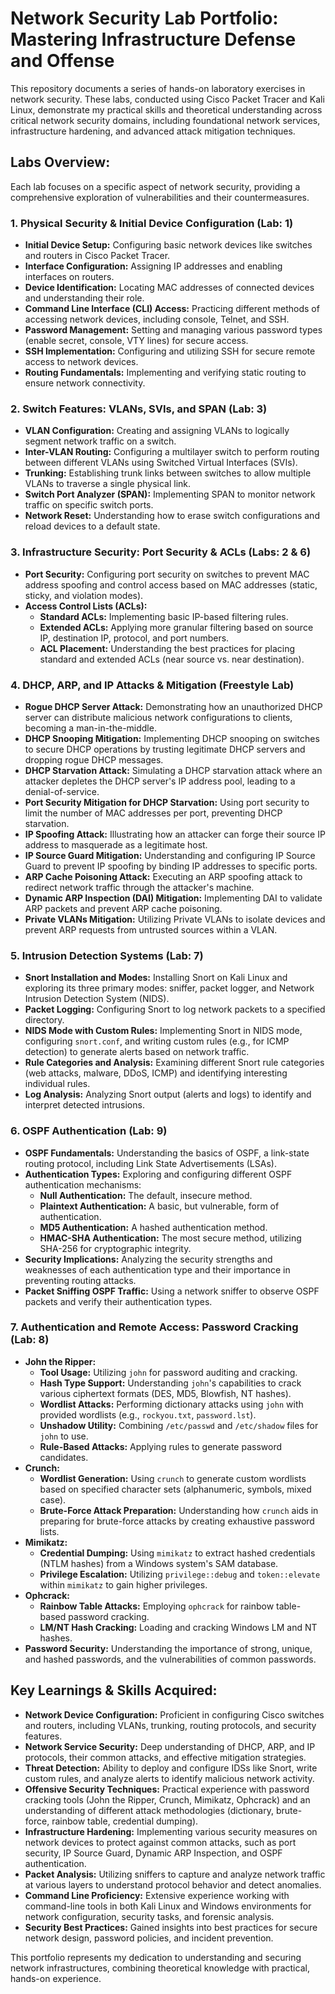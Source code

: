 # Network Security Lab Portfolio: Mastering Infrastructure Defense and Offense

This repository documents a series of hands-on laboratory exercises in network security. These labs, conducted using Cisco Packet Tracer and Kali Linux, demonstrate my practical skills and theoretical understanding across critical network security domains, including foundational network services, infrastructure hardening, and advanced attack mitigation techniques.

## Labs Overview:

Each lab focuses on a specific aspect of network security, providing a comprehensive exploration of vulnerabilities and their countermeasures.

### 1. Physical Security & Initial Device Configuration (Lab: 1)
* **Initial Device Setup:** Configuring basic network devices like switches and routers in Cisco Packet Tracer.
* **Interface Configuration:** Assigning IP addresses and enabling interfaces on routers.
* **Device Identification:** Locating MAC addresses of connected devices and understanding their role.
* **Command Line Interface (CLI) Access:** Practicing different methods of accessing network devices, including console, Telnet, and SSH.
* **Password Management:** Setting and managing various password types (enable secret, console, VTY lines) for secure access.
* **SSH Implementation:** Configuring and utilizing SSH for secure remote access to network devices.
* **Routing Fundamentals:** Implementing and verifying static routing to ensure network connectivity.

### 2. Switch Features: VLANs, SVIs, and SPAN (Lab: 3)
* **VLAN Configuration:** Creating and assigning VLANs to logically segment network traffic on a switch.
* **Inter-VLAN Routing:** Configuring a multilayer switch to perform routing between different VLANs using Switched Virtual Interfaces (SVIs).
* **Trunking:** Establishing trunk links between switches to allow multiple VLANs to traverse a single physical link.
* **Switch Port Analyzer (SPAN):** Implementing SPAN to monitor network traffic on specific switch ports.
* **Network Reset:** Understanding how to erase switch configurations and reload devices to a default state.

### 3. Infrastructure Security: Port Security & ACLs (Labs: 2 & 6)
* **Port Security:** Configuring port security on switches to prevent MAC address spoofing and control access based on MAC addresses (static, sticky, and violation modes).
* **Access Control Lists (ACLs):**
    * **Standard ACLs:** Implementing basic IP-based filtering rules.
    * **Extended ACLs:** Applying more granular filtering based on source IP, destination IP, protocol, and port numbers.
    * **ACL Placement:** Understanding the best practices for placing standard and extended ACLs (near source vs. near destination).

### 4. DHCP, ARP, and IP Attacks & Mitigation (Freestyle Lab)
* **Rogue DHCP Server Attack:** Demonstrating how an unauthorized DHCP server can distribute malicious network configurations to clients, becoming a man-in-the-middle.
* **DHCP Snooping Mitigation:** Implementing DHCP snooping on switches to secure DHCP operations by trusting legitimate DHCP servers and dropping rogue DHCP messages.
* **DHCP Starvation Attack:** Simulating a DHCP starvation attack where an attacker depletes the DHCP server's IP address pool, leading to a denial-of-service.
* **Port Security Mitigation for DHCP Starvation:** Using port security to limit the number of MAC addresses per port, preventing DHCP starvation.
* **IP Spoofing Attack:** Illustrating how an attacker can forge their source IP address to masquerade as a legitimate host.
* **IP Source Guard Mitigation:** Understanding and configuring IP Source Guard to prevent IP spoofing by binding IP addresses to specific ports.
* **ARP Cache Poisoning Attack:** Executing an ARP spoofing attack to redirect network traffic through the attacker's machine.
* **Dynamic ARP Inspection (DAI) Mitigation:** Implementing DAI to validate ARP packets and prevent ARP cache poisoning.
* **Private VLANs Mitigation:** Utilizing Private VLANs to isolate devices and prevent ARP requests from untrusted sources within a VLAN.

### 5. Intrusion Detection Systems (Lab: 7)
* **Snort Installation and Modes:** Installing Snort on Kali Linux and exploring its three primary modes: sniffer, packet logger, and Network Intrusion Detection System (NIDS).
* **Packet Logging:** Configuring Snort to log network packets to a specified directory.
* **NIDS Mode with Custom Rules:** Implementing Snort in NIDS mode, configuring `snort.conf`, and writing custom rules (e.g., for ICMP detection) to generate alerts based on network traffic.
* **Rule Categories and Analysis:** Examining different Snort rule categories (web attacks, malware, DDoS, ICMP) and identifying interesting individual rules.
* **Log Analysis:** Analyzing Snort output (alerts and logs) to identify and interpret detected intrusions.

### 6. OSPF Authentication (Lab: 9)
* **OSPF Fundamentals:** Understanding the basics of OSPF, a link-state routing protocol, including Link State Advertisements (LSAs).
* **Authentication Types:** Exploring and configuring different OSPF authentication mechanisms:
    * **Null Authentication:** The default, insecure method.
    * **Plaintext Authentication:** A basic, but vulnerable, form of authentication.
    * **MD5 Authentication:** A hashed authentication method.
    * **HMAC-SHA Authentication:** The most secure method, utilizing SHA-256 for cryptographic integrity.
* **Security Implications:** Analyzing the security strengths and weaknesses of each authentication type and their importance in preventing routing attacks.
* **Packet Sniffing OSPF Traffic:** Using a network sniffer to observe OSPF packets and verify their authentication types.

### 7. Authentication and Remote Access: Password Cracking (Lab: 8)
* **John the Ripper:**
    * **Tool Usage:** Utilizing `john` for password auditing and cracking.
    * **Hash Type Support:** Understanding `john`'s capabilities to crack various ciphertext formats (DES, MD5, Blowfish, NT hashes).
    * **Wordlist Attacks:** Performing dictionary attacks using `john` with provided wordlists (e.g., `rockyou.txt`, `password.lst`).
    * **Unshadow Utility:** Combining `/etc/passwd` and `/etc/shadow` files for `john` to use.
    * **Rule-Based Attacks:** Applying rules to generate password candidates.
* **Crunch:**
    * **Wordlist Generation:** Using `crunch` to generate custom wordlists based on specified character sets (alphanumeric, symbols, mixed case).
    * **Brute-Force Attack Preparation:** Understanding how `crunch` aids in preparing for brute-force attacks by creating exhaustive password lists.
* **Mimikatz:**
    * **Credential Dumping:** Using `mimikatz` to extract hashed credentials (NTLM hashes) from a Windows system's SAM database.
    * **Privilege Escalation:** Utilizing `privilege::debug` and `token::elevate` within `mimikatz` to gain higher privileges.
* **Ophcrack:**
    * **Rainbow Table Attacks:** Employing `ophcrack` for rainbow table-based password cracking.
    * **LM/NT Hash Cracking:** Loading and cracking Windows LM and NT hashes.
* **Password Security:** Understanding the importance of strong, unique, and hashed passwords, and the vulnerabilities of common passwords.

## Key Learnings & Skills Acquired:

* **Network Device Configuration:** Proficient in configuring Cisco switches and routers, including VLANs, trunking, routing protocols, and security features.
* **Network Service Security:** Deep understanding of DHCP, ARP, and IP protocols, their common attacks, and effective mitigation strategies.
* **Threat Detection:** Ability to deploy and configure IDSs like Snort, write custom rules, and analyze alerts to identify malicious network activity.
* **Offensive Security Techniques:** Practical experience with password cracking tools (John the Ripper, Crunch, Mimikatz, Ophcrack) and an understanding of different attack methodologies (dictionary, brute-force, rainbow table, credential dumping).
* **Infrastructure Hardening:** Implementing various security measures on network devices to protect against common attacks, such as port security, IP Source Guard, Dynamic ARP Inspection, and OSPF authentication.
* **Packet Analysis:** Utilizing sniffers to capture and analyze network traffic at various layers to understand protocol behavior and detect anomalies.
* **Command Line Proficiency:** Extensive experience working with command-line tools in both Kali Linux and Windows environments for network configuration, security tasks, and forensic analysis.
* **Security Best Practices:** Gained insights into best practices for secure network design, password policies, and incident prevention.

This portfolio represents my dedication to understanding and securing network infrastructures, combining theoretical knowledge with practical, hands-on experience.
